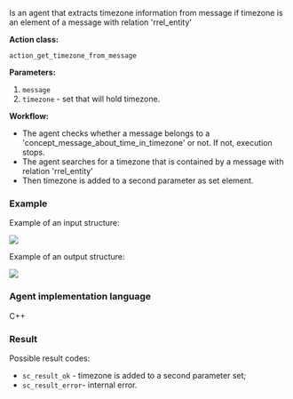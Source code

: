 Is an agent that extracts timezone information from message if timezone is an element of a message with relation 'rrel_entity'

**Action class:**

`action_get_timezone_from_message`


**Parameters:**

1. `message`
2. `timezone` - set that will hold timezone.

**Workflow:**

* The agent checks whether a message belongs to a 'concept_message_about_time_in_timezone' or not. If not, execution stops.
* The agent searches for a timezone that is contained by a message with relation 'rrel_entity'
* Then timezone is added to a second parameter as set element.

### Example

Example of an input structure:

<img src="../images/getTimezoneFromMessageAgentInput.png"></img>

Example of an output structure:

<img src="../images/getTimezoneFromMessageAgentOutput.png"></img>

### Agent implementation language

C++

### Result

Possible result codes:
 
* `sc_result_ok` - timezone is added to a second parameter set;
* `sc_result_error`- internal error.
